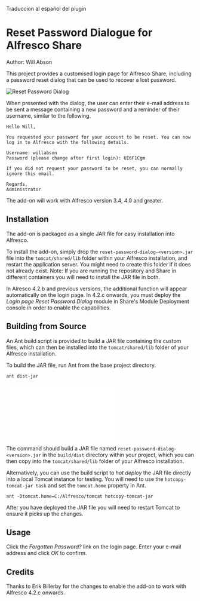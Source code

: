 Traduccion al español del plugin

Reset Password Dialogue for Alfresco Share
==========================================

Author: Will Abson

This project provides a customised login page for Alfresco Share, including a password reset dialog that can be used to recover a lost password.

![Reset Password Dialog](screenshots/reset-password-dialog.png)

When presented with the dialog, the user can enter their e-mail address to be sent a message containing a new password and a reminder of their username, similar to the following.

    Hello Will,
    
    You requested your password for your account to be reset. You can now log in to Alfresco with the following details.

    Username: willabson
    Password (please change after first login): UI6F1Cgm

    If you did not request your password to be reset, you can normally ignore this email.

    Regards,
    Administrator

The add-on will work with Alfresco version 3.4, 4.0 and greater.

Installation
------------

The add-on is packaged as a single JAR file for easy installation into Alfresco.

To install the add-on, simply drop the `reset-password-dialog-<version>.jar` file into the `tomcat/shared/lib` folder within your Alfresco installation, and restart the application server. You might need to create this folder if it does not already exist. Note: If you are running the repository and Share in different containers you will need to install the JAR file in both.

In Alresco 4.2.b and previous versions, the additional function will appear automatically on the login page. In 4.2.c onwards, you must deploy the _Login page Reset Password Dialog_ module in Share's Module Deployment console in order to enable the capabilities.

Building from Source
--------------------

An Ant build script is provided to build a JAR file containing the custom files, which can then be installed into the `tomcat/shared/lib` folder of your Alfresco installation.

To build the JAR file, run Ant from the base project directory.

    ant dist-jar

  ![reset-password-dialog-2.1.0.jar](reset-password-dialog-2.1.0.jar)

The command should build a JAR file named `reset-password-dialog-<version>.jar` in the `build/dist` directory within your project, which you can then copy into the `tomcat/shared/lib` folder of your Alfresco installation.

Alternatively, you can use the build script to _hot deploy_ the JAR file directly into a local Tomcat instance for testing. You will need to use the `hotcopy-tomcat-jar task` and set the `tomcat.home` property in Ant.

    ant -Dtomcat.home=C:/Alfresco/tomcat hotcopy-tomcat-jar
    
After you have deployed the JAR file you will need to restart Tomcat to ensure it picks up the changes.

Usage
-----

Click the _Forgotten Password?_ link on the login page. Enter your e-mail address and click *OK* to confirm.

Credits
-------

Thanks to Erik Billerby for the changes to enable the add-on to work with Alfresco 4.2.c onwards.
